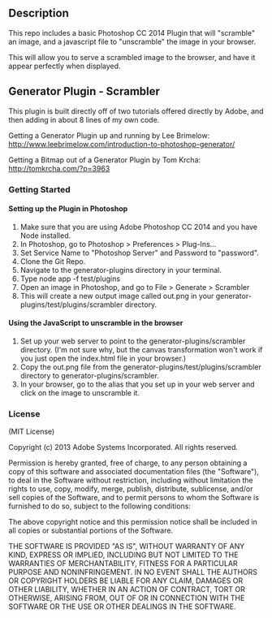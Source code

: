 ## Description

This repo includes a basic Photoshop CC 2014 Plugin that will "scramble" an image, and a javascript file to "unscramble" the image in your browser.

This will allow you to serve a scrambled image to the browser, and have it appear perfectly when displayed.

## Generator Plugin - Scrambler

This plugin is built directly off of two tutorials offered directly by Adobe, and then adding in about 8 lines of my own code.

Getting a Generator Plugin up and running by Lee Brimelow:
http://www.leebrimelow.com/introduction-to-photoshop-generator/

Getting a Bitmap out of a Generator Plugin by Tom Krcha:
http://tomkrcha.com/?p=3963

### Getting Started

#### Setting up the Plugin in Photoshop

1. Make sure that you are using Adobe Photoshop CC 2014 and you have Node installed.
2. In Photoshop, go to Photoshop > Preferences > Plug-Ins...
3. Set Service Name to "Photoshop Server" and Password to "password".
4. Clone the Git Repo.
5. Navigate to the generator-plugins directory in your terminal.
6. Type node app -f test/plugins
7. Open an image in Photoshop, and go to File > Generate > Scrambler
8. This will create a new output image called out.png in your generator-plugins/test/plugins/scrambler directory.

#### Using the JavaScript to unscramble in the browser

1. Set up your web server to point to the generator-plugins/scrambler directory. (I'm not sure why, but the canvas transformation won't work if you just open the index.html file in your browser.)
2. Copy the out.png file from the generator-plugins/test/plugins/scrambler directory to generator-plugins/scrambler.
3. In your browser, go to the alias that you set up in your web server and click on the image to unscramble it.

### License

(MIT License)

Copyright (c) 2013 Adobe Systems Incorporated. All rights reserved.

Permission is hereby granted, free of charge, to any person obtaining a
copy of this software and associated documentation files (the "Software"),
to deal in the Software without restriction, including without limitation
the rights to use, copy, modify, merge, publish, distribute, sublicense,
and/or sell copies of the Software, and to permit persons to whom the
Software is furnished to do so, subject to the following conditions:

The above copyright notice and this permission notice shall be included in
all copies or substantial portions of the Software.

THE SOFTWARE IS PROVIDED "AS IS", WITHOUT WARRANTY OF ANY KIND, EXPRESS OR
IMPLIED, INCLUDING BUT NOT LIMITED TO THE WARRANTIES OF MERCHANTABILITY,
FITNESS FOR A PARTICULAR PURPOSE AND NONINFRINGEMENT. IN NO EVENT SHALL THE
AUTHORS OR COPYRIGHT HOLDERS BE LIABLE FOR ANY CLAIM, DAMAGES OR OTHER
LIABILITY, WHETHER IN AN ACTION OF CONTRACT, TORT OR OTHERWISE, ARISING
FROM, OUT OF OR IN CONNECTION WITH THE SOFTWARE OR THE USE OR OTHER
DEALINGS IN THE SOFTWARE.
